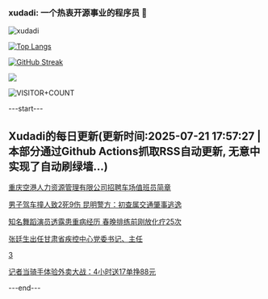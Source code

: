 ### xudadi: 一个热衷开源事业的程序员 👋

![xudadi](https://github-readme-stats-git-masterorgs-github-readme-stats-team.vercel.app/api?username=xudadi)

[![Top Langs](https://github-readme-stats.vercel.app/api/top-langs/?username=xudadi)](https://github.com/anuraghazra/github-readme-stats)

[![GitHub Streak](https://streak-stats.demolab.com?user=xudadi&locale=zh_Hans)](https://git.io/streak-stats)

![](https://raw.githubusercontent.com/xudadi/xudadi/main/assets/github-contribution-grid-snake.svg)

![VISITOR+COUNT](https://komarev.com/ghpvc/?username=xudadi&label=VISITOR+COUNT)


---start---

## Xudadi的每日更新(更新时间:2025-07-21 17:57:27 | 本部分通过Github Actions抓取RSS自动更新, 无意中实现了自动刷绿墙...)

[重庆空港人力资源管理有限公司招聘车场值班员简章](https://www.gongkaoleida.com/article/2521386)

[男子驾车撞人致2死9伤 昆明警方：初查属交通肇事逃逸](https://m.163.com/news/article/K50ASR6O0534A4SC.html)

[知名舞蹈演员透露患重病经历 春晚排练前刚放化疗25次](https://m.163.com/news/article/K5065TRU0550B6IS.html)

[张廷生出任甘肃省疾控中心党委书记、主任](https://m.163.com/news/article/K506K0ML0001899O.html)

[3](https://m.163.com/touch/news/sub/domestic)

[记者当骑手体验外卖大战：4小时送17单挣88元](https://m.163.com/news/article/K5050A6U0514R9OJ.html)

---end---
